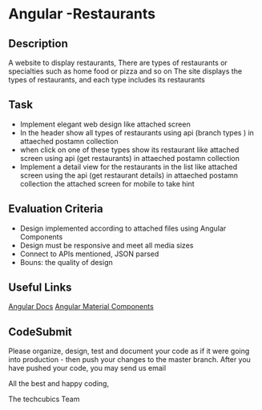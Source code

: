 # Angular -Restaurants



## Description

A website to display restaurants, There are types of restaurants or specialties such as home food or pizza and so on
The site displays the types of restaurants, and each type includes its restaurants

## Task


- Implement elegant web design like attached screen 
- In the header show all types of restaurants using api (branch types ) in attaeched postamn collection
- when click on one of these types show its restaurant like attached screen using api (get restaurants) in attaeched postamn collection 
- Implement a detail view for the restaurants in the list like attached screen using the api (get restaurant details) in attaeched postamn collection
the attached screen for mobile to take hint

## Evaluation Criteria
- Design implemented according to attached files using Angular Components
- Design must be responsive and meet all media sizes
- Connect to APIs mentioned, JSON parsed
- Bouns: the quality of design

## Useful Links
[Angular Docs](https://angular.io/docs)
[Angular Material Components](https://material.angular.io/components/categories)

## CodeSubmit
Please organize, design, test and document your code as if it were going into production - then push your changes to the master branch. After you have pushed your code, you may send us email 

All the best and happy coding,

The techcubics Team
